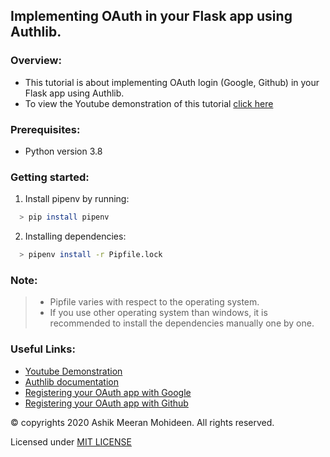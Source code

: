 ## Implementing OAuth in your Flask app using Authlib.

### Overview:
  * This tutorial is about implementing OAuth login (Google, Github) in your Flask app using Authlib.
  * To view the Youtube demonstration of this tutorial [click here](https://youtu.be/ZCDzwYaAKCI)

### Prerequisites:
  * Python version 3.8

### Getting started:
  1. Install pipenv by running:
  ```bash
    > pip install pipenv
  ```
  2. Installing dependencies:
  ```bash
    > pipenv install -r Pipfile.lock
  ``` 
### Note:
  >* Pipfile varies with respect to the operating system.
  >* If you use other operating system than windows, it is recommended to install the dependencies manually one by one.

### Useful Links:
  * [Youtube Demonstration](https://youtu.be/ZCDzwYaAKCI)
  * [Authlib documentation](https://docs.authlib.org/en/latest/)
  * [Registering your OAuth app with Google](https://console.developers.google.com/apis/dashboard)
  * [Registering your OAuth app with Github](https://github.com/settings/developers)

&copy; copyrights 2020 Ashik Meeran Mohideen. All rights reserved.

Licensed under [MIT LICENSE](https://github.com/ASHIK11ab/Flask-Tutorials/blob/main/LICENSE)


  
